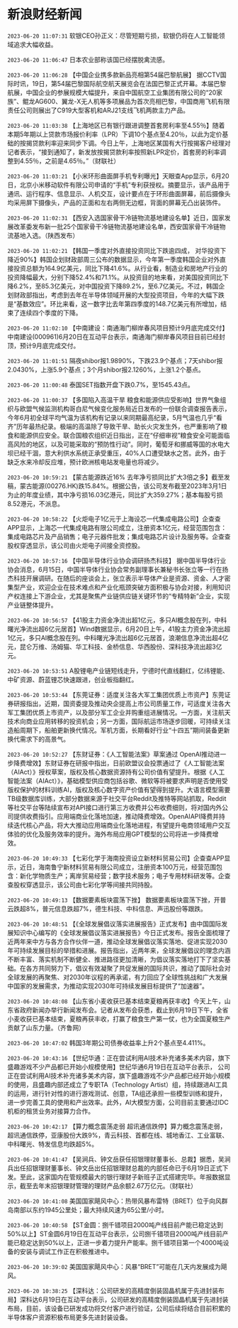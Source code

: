# 新浪财经新闻
`2023-06-20 11:07:31` 软银CEO孙正义：尽管短期亏损，软银仍将在人工智能领域追求大幅收益。

`2023-06-20 11:06:47` 日本农业部称该国已经摆脱禽流感。

`2023-06-20 11:06:28` 【中国企业携多款新品亮相第54届巴黎航展】 据CCTV国际时讯，19日，第54届巴黎国际航空航天展览会在法国巴黎正式开幕。本届巴黎航展，中国企业的参展规模大幅提升，来自中国航空工业集团有限公司的“20家族”、鲲龙AG600、翼龙-X无人机等多项展品为首次亮相巴黎，中国商用飞机有限责任公司则展出了C919大型客机和ARJ21支线飞机两款主力产品。

`2023-06-20 11:03:38` 【上海地区已有银行跟进调整首套房利率至4.55％】随着本期5年期以上贷款市场报价利率（LPR）下调10个基点至4.20％，以此为定价基础的按揭贷款利率迎来同步下调。今日上午，上海地区某国有大行按揭客户经理对记者表示，“接到通知了，新发放按揭贷款利率按照新LPR定价，首套房的利率调整到4.55％，之前是4.65％。”（财联社）

`2023-06-20 11:03:21` 【小米环形曲面屏手机专利曝光】天眼查App显示，6月20日，北京小米移动软件有限公司申请的“手机”专利获授权。摘要显示，该产品用于通讯、运行程序、信息显示、人机交互，设计要点在于环形曲面屏幕，前后摄像头均采用屏下摄像头，产品的正面和左右两侧无边框，背面的屏幕无凸出装饰件。

`2023-06-20 11:02:31` 【西安入选国家骨干冷链物流基地建设名单】近日，国家发展改革委发布新一批25个国家骨干冷链物流基地建设名单，西安国家骨干冷链物流基地入选。（陕西发布）

`2023-06-20 11:02:21` 【韩国一季度对外直接投资同比下跌逾四成， 对华投资下降近90%】韩国企划财政部周三公布的数据显示，今年第一季度韩国企业对外直接投资总额为164.9亿美元，同比下降41.6%。从行业看，制造业和房地产行业的投资降幅最大，分别下降52.4%和71.1%。从投资目的地来看，对美国投资同比下降6.2%，至85.3亿美元，对中国投资下降89.2%，至6.7亿美元。不过，韩国企划财政部指出，考虑到去年在半导体领域开展的大型投资项目，今年的大幅下跌是“基数效应”。环比来看，这一数字比去年第四季度的148.7亿美元有所增加，结束了连续四个季度的下降。

`2023-06-20 11:02:10` 【中南建设：南通海门柳岸春风项目预计9月底完成交付】 中南建设(000961)6月20日在互动平台表示，南通海门柳岸春风项目目前已经封顶，预计9月底完成交付。

`2023-06-20 11:01:51` 隔夜shibor报1.9890%，下跌23.9个基点；7天shibor报2.0430%，上涨5.9个基点；3个月shibor报2.1260%，上涨1.2个基点。

`2023-06-20 11:00:48` 泰国SET指数开盘下跌0.7%，至1545.43点。

`2023-06-20 11:00:37` 【多国陷入高温干旱 粮食和能源供应受影响】世界气象组织与欧盟气候监测机构哥白尼气候变化服务局近日发布的一份联合调查报告表示，今年6月初全球平均气温为该机构有记录以来同期最高纪录，5月气温也几乎“看齐”历年最热纪录。极端的高温除了导致干旱、助长火灾发生外，也严重影响了粮食和能源供应安全。联合国粮农组织近日指出，正在“仔细审视”粮食安全可能面临高风险的地区，以及可能采取的“预防性行动”。同时，葡萄牙和挪威等国的水电大坝已经干涸，意大利供水系统正承受重压，40%人口遭受缺水之苦。此外，由于缺乏水来冷却反应堆，预计欧洲核电站发电量也将减少。

`2023-06-20 10:59:21` 【蒙古能源跌近16% 去年净亏损同比扩大3倍之多】截至发稿，蒙古能源(00276.HK)跌15.84%。根据公告，该公司发布截至2023年3月1日为止的年度业绩，其中净亏损16.03亿港元，同比扩大359.27%；基本每股亏损8.52港元，不派息。

`2023-06-20 10:58:22` 【火炬电子1亿元于上海设芯一代集成电路公司】企查查APP显示，上海芯一代集成电路有限公司成立，注册资本1亿元，经营范围包含：集成电路芯片及产品销售；电子元器件批发；集成电路芯片设计及服务等。企查查股权穿透显示，该公司由火炬电子间接全资控股。

`2023-06-20 10:57:16` 【中国半导体行业协会调研扬杰科技】 据中国半导体行业协会消息，6月15日，中国半导体行业协会常务副理事长兼秘书长张立等一行在扬杰科技开展调研。在随后的座谈会上，张立表示半导体产业是资源、资金、人才密集型产业，欢迎企业在技术难点和产业化瓶颈突破方面积极与协会对接，利用知识产权连接上下游企业，尤其是聚焦产业链供应链关键环节的“专精特新”企业，实现产业链整体提升。

`2023-06-20 10:56:57` 【41股主力资金净流出超1亿元，多只AI概念股在列，中科曙光净流出超6亿元居首】Wind数据显示，6月20日上午，41股主力资金净流出超1亿元，多只AI概念股在列。中科曙光净流出超6亿元居首，浪潮信息净流出超4亿元，昆仑万维、汤姆猫、华工科技、金桥信息、华西股份、深科技净流出超3亿元。

`2023-06-20 10:53:51` A股锂电产业链短线走升，宁德时代直线翻红，亿纬锂能、中矿资源、蔚蓝锂芯快速跟进，创业板指翻红。

`2023-06-20 10:53:44` 【东莞证券：适度关注各大军工集团优质上市资产】东莞证券研报指出，近期，国资委提及推动央企提高上市公司质量工作，可适度关注各大军工集团优质上市资产，以及部分军工企业并购重组进展情况。一方面，关注航天技术向商业应用转移的投资机会；另一方面，国际航运市场逐步回暖，可持续关注造船周期下，船舶更新换代情况。军机方面，长期看好行业“十四五”期间装备更新换代需求下的高景气。

`2023-06-20 10:52:27` 【东财证券：《人工智能法案》草案通过 OpenAI推动进一步降费增效】东财证券在研报中指出，日前欧盟议会投票通过了《人工智能法案（AIAct）》授权草案，版权及核心数据资源持有公司价值有望提升。根据《人工智能法案（AIAct）》，基础模型供应商包括谷歌、微软等将被要求声明是否使用受版权保护的材料训练AI，版权及核心数字资产价值有望得到提升。大语言模型需要TB级数据库训练，大部分数据来源于社交平台Reddit及推特等网站抓取，Reddit等社交平台等陆续宣布对API接口进行第三方收费并公布收费细则，将对国内外公司提供收费指引。应用端商业化落地加速，推动降费增效。OpenAIAPI降费并持续迭代核心产品，将大大推动应用端商业化落地进程，有望提升电商领域用户交互体验的优化及服务效率的提升。海外布局应用GPT模型的公司将进一步降费增效。

`2023-06-20 10:49:33` 【七彩化学于海南投资设立新材料贸易公司】企查查APP显示，近日，海南鲁宁新材料贸易有限公司成立，注册资本100万元，经营范围包含：新化学物质生产；离岸贸易经营；数字技术服务；电子专用材料研发等。企查查股权穿透显示，该公司由七彩化学等间接共同持股。

`2023-06-20 10:49:13` 【数据要素板块震荡下挫】 数据要素板块震荡下挫，开普云跌超8%，普元信息跌超7%，德生科技、中科信息、声迅股份等跟跌。

`2023-06-20 10:48:51` 【《全球发展倡议落实进展报告》正式发布】由中国国际发展知识中心编写的《全球发展倡议落实进展报告》今日正式发布。报告全面梳理了近两年来中方与各方合作伙伴一道，推动全球发展倡议落实落地、促进实现2030年可持续发展目标的举措和进展。报告指出，近两年来，全球发展倡议的理念内涵不断丰富、落实机制不断健全、推进路径更加清晰，为倡议落实落地打下了坚实基础。在各方共同努力下，倡议有效凝聚了共促发展的国际共识，推动了国际社会对全球发展的再聚焦、对2030年议程的再承诺，有力回应了全球性挑战和广大发展中国家的发展需求，为推动实现2030年可持续发展目标提供了“加速器”。

`2023-06-20 10:48:08` 【山东省小麦收获已基本结束夏粮再获丰收】今天上午，山东省政府新闻办举行新闻发布会。记者从发布会获悉，截止到6月19日下午，全省小麦收获已基本结束，夏粮再获丰收，打赢了粮食生产第一仗，也为全国夏粮生产贡献了山东力量。（齐鲁网）

`2023-06-20 10:47:02` 韩国3年期公司债券收益率上升2个基点至4.411%。

`2023-06-20 10:43:16` 【世纪华通：正在尝试利用AI技术补充诸多美术内容，旗下盛趣游戏不少产品都已开始小规模使用】世纪华通6月19日在互动平台表示， 公司正在尝试利用AI技术补充诸多美术内容，旗下盛趣游戏不少产品都已经开始小规模的使用，且盛趣内部还成立了专职TA（Technology Artist）组，持续跟进AI工具的运用，进行针对性的进行游戏测试、创意，TA组还承担一些模型训练和提升，进一步完善工具的使用和产出效率。此外，AI大模型方面，公司目前主要通过IDC机柜的租赁业务对接算力合作。

`2023-06-20 10:42:17` 【算力概念震荡走弱 超讯通信跌停】算力概念震荡走弱，超讯通信跌停，亚康股份大跌9%，青云科技、首都在线、城地香江、工业富联、中科曙光、特发信息均跌超5%。

`2023-06-20 10:41:47` 【吴涧兵、钟文岳获任招银理财董事长、总裁】据悉，吴涧兵出任招银理财董事长、钟文岳出任招银理财总裁的内部任命已于6月19日正式下发。至此，这家国内在管规模最大的银行理财子新班子正式搭建完毕。年报数据显示，截至去年末招银理财管理的理财产品余额2.67万亿元。（财联社）

`2023-06-20 10:41:08` 美国国家飓风中心：热带风暴布雷特（BRET）位于向风群岛南部以东约1945公里处；最大持续风速为65公里/小时。

`2023-06-20 10:40:58` 【ST金圆：捌千错项目2000吨产线目前产能已稳定达到50%以上】ST金圆6月19日在互动平台表示，公司捌千错项目2000吨产线目前产能已稳定达到50%以上，正进一步着力提升产能率。捌千错项目第一个4000吨设备的安装与调试工作正在积极推进中。

`2023-06-20 10:39:02` 美国国家飓风中心：风暴“BRET”可能在几天内发展成为飓风。

`2023-06-20 10:38:25` 【深科达：公司研发的高精度倒装固晶机属于先进封装布局】深科达6月19日在互动平台表示，公司研发的高精度倒装固晶机属于先进封装布局，目前，该设备已研发成功将交付客户进行验证，公司后续将结合目前积累的半导体客户资源积极布局更多先进封装设备。

